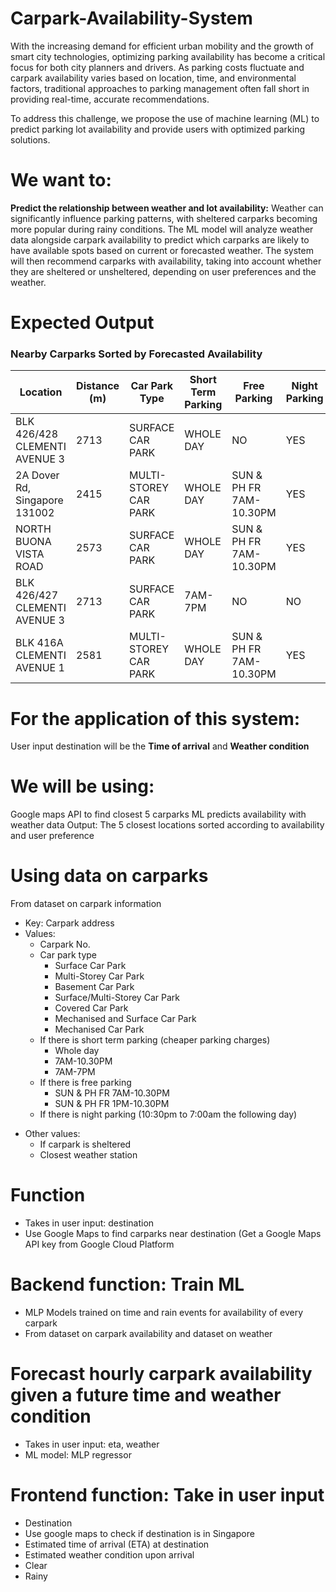 # Carpark-Availability-System


With the increasing demand for efficient urban mobility and the growth of smart city technologies, optimizing parking availability has become a critical focus for both city planners and drivers. As parking costs fluctuate and carpark availability varies based on location, time, and environmental factors, traditional approaches to parking management often fall short in providing real-time, accurate recommendations.

To address this challenge, we propose the use of machine learning (ML) to predict parking lot availability and provide users with optimized parking solutions.

# We want to:
**Predict the relationship between weather and lot availability:** Weather can significantly influence parking patterns, with sheltered carparks becoming more popular during rainy conditions. The ML model will analyze weather data alongside carpark availability to predict which carparks are likely to have available spots based on current or forecasted weather. The system will then recommend carparks with availability, taking into account whether they are sheltered or unsheltered, depending on user preferences and the weather.

# Expected Output

### Nearby Carparks Sorted by Forecasted Availability

| Location                           | Distance (m) | Car Park Type       | Short Term Parking | Free Parking               | Night Parking | Shelter | Forecasted Availability |
|------------------------------------|--------------|---------------------|--------------------|----------------------------|---------------|---------|-------------------------|
| BLK 426/428 CLEMENTI AVENUE 3      | 2713         | SURFACE CAR PARK    | WHOLE DAY          | NO                         | YES           | 0       | 1.000000                |
| 2A Dover Rd, Singapore 131002      | 2415         | MULTI-STOREY CAR PARK | WHOLE DAY          | SUN & PH FR 7AM-10.30PM    | YES           | 1       | 0.719254                |
| NORTH BUONA VISTA ROAD             | 2573         | SURFACE CAR PARK    | WHOLE DAY          | SUN & PH FR 7AM-10.30PM    | YES           | 0       | 0.402585                |
| BLK 426/427 CLEMENTI AVENUE 3      | 2713         | SURFACE CAR PARK    | 7AM-7PM            | NO                         | NO            | 0       | 0.267004                |
| BLK 416A CLEMENTI AVENUE 1         | 2581         | MULTI-STOREY CAR PARK | WHOLE DAY          | SUN & PH FR 7AM-10.30PM    | YES           | 1       | 0.244189                |

# For the application of this system:
User input destination will be the **Time of arrival** and **Weather condition**

# We will be using:
Google maps API to find closest 5 carparks
ML predicts availability with weather data
Output: The 5 closest locations sorted according to availability and user preference

# Using data on carparks
From dataset on carpark information
* Key: Carpark address
* Values:
  * Carpark No.
  * Car park type
    * Surface Car Park
    * Multi-Storey Car Park
    * Basement Car Park
    * Surface/Multi-Storey Car Park
    * Covered Car Park
    * Mechanised and Surface Car Park
    * Mechanised Car Park
  * If there is short term parking (cheaper parking charges)
    - Whole day
    - 7AM-10.30PM
    - 7AM-7PM
  - If there is free parking
    - SUN & PH FR 7AM-10.30PM
    - SUN & PH FR 1PM-10.30PM
  - If there is night parking (10:30pm to 7:00am the following day)

- Other values:
  - If carpark is sheltered
  - Closest weather station

# Function
- Takes in user input: destination
- Use Google Maps to find carparks near destination (Get a Google Maps API key from Google Cloud Platform

# Backend function: Train ML
- MLP Models trained on time and rain events for availability of every carpark
- From dataset on carpark availability and dataset on weather

# Forecast hourly carpark availability given a future time and weather condition
- Takes in user input: eta, weather
- ML model: MLP regressor

# Frontend function: Take in user input
- Destination
- Use google maps to check if destination is in Singapore
- Estimated time of arrival (ETA) at destination
- Estimated weather condition upon arrival
- Clear
- Rainy
